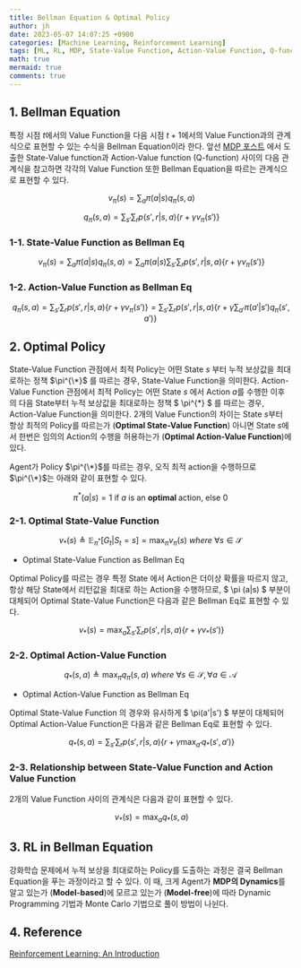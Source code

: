 ```yaml
---
title: Bellman Equation & Optimal Policy
author: jh
date: 2023-05-07 14:07:25 +0900
categories: [Machine Learning, Reinforcement Learning]
tags: [ML, RL, MDP, State-Value Function, Action-Value Function, Q-function, Bellman Equation]
math: true
mermaid: true
comments: true
---
```


## 1. Bellman Equation
특정 시점 $t$에서의 Value Function을 다음 시점 $t+1$에서의 Value Function과의 관계식으로 표현할 수 있는 수식을 Bellman Equation이라 한다. 
앞선 [MDP 포스트](https://friendlyvillain.github.io/posts/mdp/#relationship-between-state-value-function-and-action-value-function) 에서 도출한 State-Value function과 Action-Value function (Q-function) 사이의 다음 관계식을 참고하면 각각의 Value Function 또한 Bellman Equation을 따르는 관계식으로 표현할 수 있다. 


$$ \ v_{\pi}(s) = \sum_{a} \pi(a|s)q_{\pi}(s, a) $$

$$ \ q_{\pi}(s, a) = \sum_{s'}\sum_{r}p(s', r|s, a) \left\{ r + \gamma v_{\pi}(s') \right\}$$


### 1-1. State-Value Function as Bellman Eq

$$ \ v_{\pi}(s) = \sum_{a} \pi(a|s)q_{\pi}(s, a) = \sum_{a} \pi(a|s)\sum_{s'}\sum_{r}p(s', r|s, a) \left\{ r + \gamma v_{\pi}(s') \right\}$$


### 1-2. Action-Value Function as Bellman Eq

$$ \ q_{\pi}(s, a) = \sum_{s'}\sum_{r}p(s', r|s, a) \left\{ r + \gamma v_{\pi}(s') \right\} = \sum_{s'}\sum_{r}p(s', r|s, a) \left\{ r + \gamma \sum_{a'} \pi(a'|s')q_{\pi}(s', a') \right\}$$


## 2. Optimal Policy
State-Value Function 관점에서 최적 Policy는 어떤 State $s$ 부터 누적 보상값을 최대로하는 정책 $\pi^{\*}$ 를 따르는 경우, State-Value Function을 의미한다. Action-Value Function 관점에서 최적 Policy는 어떤 State $s$ 에서 Action $a$를 수행한 이후의 다음 State부터 누적 보상값을 최대로하는 정책 $ \pi^{\*} $ 를 따르는 경우, Action-Value Function을 의미한다. 2개의 Value Function의 차이는 State $s$부터 항상 최적의 Policy를 따르는가 (**Optimal State-Value Function**) 아니면 State $s$에서 한번은 임의의 Action의 수행을 허용하는가 (**Optimal Action-Value Function**)에 있다. 

Agent가 Policy $\pi^{\*}$를 따르는 경우, 오직 최적 action을 수행하므로 $\pi^{\*}$는 아래와 같이 표현할 수 있다.

$$ \pi^{*}(a|s) = 1 \ \text{if } a \ \text{is an } \textbf{optimal } \text{action, } \text{else} \ 0 $$


### 2-1. Optimal State-Value Function


$$ v_{*}(s) \triangleq \mathbb{E}_{\pi^{*}} [G_t | S_t=s] = \max_{\pi}v_{\pi}(s) \ where \ \forall{s} \in \mathcal{S} $$

- Optimal State-Value Function as Bellman Eq


Optimal Policy를 따르는 경우 특정 State 에서 Action은 더이상 확률을 따르지 않고, 항상 해당 State에서 리턴값을 최대로 하는 Action을 수행하므로, $ \pi (a\|s) $ 부분이 대체되어 Optimal State-Value Function은 다음과 같은 Bellman Eq로 표현할 수 있다.

$$ \ v_{*}(s) = \max_{a}\sum_{s'}\sum_{r}p(s', r|s, a) \left\{ r + \gamma v_{*}(s') \right\}$$


### 2-2. Optimal Action-Value Function

$$ q_{*}(s, a) \triangleq \max_{\pi}q_{\pi}(s, a) \ where \ \forall{s} \in \mathcal{S}, \forall{a} \in \mathcal{A} $$

- Optimal Action-Value Function as Bellman Eq

Optimal State-Value Function 의 경우와 유사하게 $ \pi(a'\|s') $ 부분이 대체되어 Optimal Action-Value Function은 다음과 같은 Bellman Eq로 표현할 수 있다.

$$ \ q_{*}(s, a) = \sum_{s'}\sum_{r}p(s', r|s, a) \left\{ r + \gamma \max_{a'}q_{*}(s', a') \right\}$$

### 2-3. Relationship between State-Value Function and Action Value Function

2개의 Value Function 사이의 관계식은 다음과 같이 표현할 수 있다. 

$$ \ v_{*}(s) = \max_{a}q_{*}(s, a) $$

## 3. RL in Bellman Equation

강화학습 문제에서 누적 보상을 최대로하는 Policy를 도출하는 과정은 결국 Bellman Equation을 푸는 과정이라고 할 수 있다. 
이 때, 크게 Agent가 **MDP의 Dynamics**를 알고 있는가 (**Model-based**)에 모르고 있는가 (**Model-free**)에 따라 Dynamic Programming 기법과 Monte Carlo 기법으로 풀이 방법이 나뉜다. 

## 4. Reference
[Reinforcement Learning: An Introduction](https://web.stanford.edu/class/psych209/Readings/SuttonBartoIPRLBook2ndEd.pdf)
